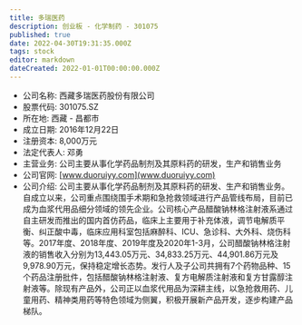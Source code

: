 ```yaml
---
title: 多瑞医药
description: 创业板 - 化学制药 - 301075
published: true
date: 2022-04-30T19:31:35.000Z
tags: stock
editor: markdown
dateCreated: 2022-01-01T00:00:00.000Z
---
```


- 公司名称: 西藏多瑞医药股份有限公司
- 股票代码: 301075.SZ
- 所在地: 西藏 - 昌都市
- 成立日期: 2016年12月22日
- 注册资本: 8,000万元
- 法定代表人: 邓勇
- 主营业务: 公司主要从事化学药品制剂及其原料药的研发，生产和销售业务
- 公司官网: [www.duoruiyy.com](www.duoruiyy.com)
- 公司介绍: 公司主要从事化学药品制剂及其原料药的研发、生产和销售业务。自成立以来，公司重点围绕围手术期和急抢救领域进行产品管线布局，目前已成为血浆代用品细分领域的领先企业。公司核心产品醋酸钠林格注射液系通过自主研发而推出的国内首仿药品，临床上主要用于补充体液，调节电解质平衡、纠正酸中毒，临床应用科室包括麻醉科、ICU、急诊科、大外科、烧伤科等。2017年度、2018年度、2019年度及2020年1-3月，公司醋酸钠林格注射液的销售收入分别为13,443.05万元、34,833.25万元、44,901.86万元及9,978.90万元，保持稳定增长态势。发行人及子公司共拥有7个药物品种、15个药品注册批件，包括醋酸钠林格注射液、复方电解质注射液和复方甘露醇注射液等。除现有产品外，公司正以血浆代用品为深耕主线，以急抢救用药、儿童用药、精神类用药等特色领域为侧翼，积极开展新产品开发，逐步构建产品梯队。


